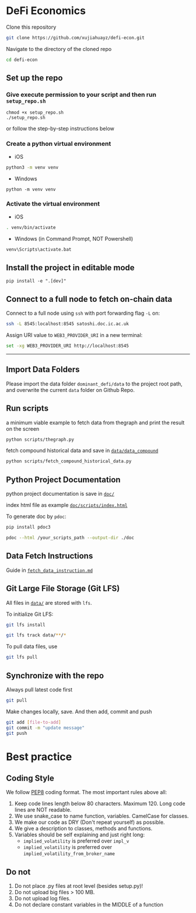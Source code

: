 # DeFi Economics

Clone this repository

```bash
git clone https://github.com/xujiahuayz/defi-econ.git
```

Navigate to the directory of the cloned repo

```bash
cd defi-econ
```

## Set up the repo

### Give execute permission to your script and then run `setup_repo.sh`

```
chmod +x setup_repo.sh
./setup_repo.sh
```

or follow the step-by-step instructions below

### Create a python virtual environment

- iOS

```zsh
python3 -m venv venv
```

- Windows

```
python -m venv venv
```

### Activate the virtual environment

- iOS

```zsh
. venv/bin/activate
```

- Windows (in Command Prompt, NOT Powershell)

```zsh
venv\Scripts\activate.bat
```

## Install the project in editable mode

```
pip install -e ".[dev]"
```

## Connect to a full node to fetch on-chain data

Connect to a full node using `ssh` with port forwarding flag `-L` on:

```zsh
ssh -L 8545:localhost:8545 satoshi.doc.ic.ac.uk
```

Assign URI value to `WEB3_PROVIDER_URI` in a new terminal:

```zsh
set -xg WEB3_PROVIDER_URI http://localhost:8545
```

---

## Import Data Folders

Please import the data folder `dominant_defi/data` to the project root path, and overwrite the current `data` folder on Github Repo.

## Run scripts

a minimum viable example to fetch data from thegraph and print the result on the screen

```zsh
python scripts/thegraph.py
```

fetch compound historical data and save in [`data/data_compound`](data/data_compound)

```zsh
python scripts/fetch_compound_historical_data.py
```

## Python Project Documentation

python project documentation is save in [`doc/`](doc/)

index html file as example [`doc/scripts/index.html`](doc/scripts/index.html)

To generate doc by `pdoc`:

```bash
pip install pdoc3
```

```bash
pdoc --html /your_scripts_path --output-dir ./doc
```

## Data Fetch Instructions

Guide in [`fetch_data_instruction.md`](fetch_data_instruction.md)

## Git Large File Storage (Git LFS)

All files in [`data/`](data/) are stored with `lfs`.

To initialize Git LFS:

```bash
git lfs install
```

```bash
git lfs track data/**/*
```

To pull data files, use

```bash
git lfs pull
```

## Synchronize with the repo

Always pull latest code first

```bash
git pull
```

Make changes locally, save. And then add, commit and push

```bash
git add [file-to-add]
git commit -m "update message"
git push
```

# Best practice

## Coding Style

We follow [PEP8](https://www.python.org/dev/peps/pep-0008/) coding format.
The most important rules above all:

1. Keep code lines length below 80 characters. Maximum 120. Long code lines are NOT readable.
1. We use snake_case to name function, variables. CamelCase for classes.
1. We make our code as DRY (Don't repeat yourself) as possible.
1. We give a description to classes, methods and functions.
1. Variables should be self explaining and just right long:
   - `implied_volatility` is preferred over `impl_v`
   - `implied_volatility` is preferred over `implied_volatility_from_broker_name`

## Do not

1. Do not place .py files at root level (besides setup.py)!
1. Do not upload big files > 100 MB.
1. Do not upload log files.
1. Do not declare constant variables in the MIDDLE of a function
